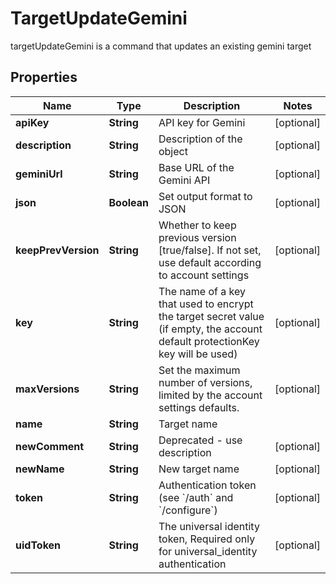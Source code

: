 

# TargetUpdateGemini

targetUpdateGemini is a command that updates an existing gemini target

## Properties

| Name | Type | Description | Notes |
|------------ | ------------- | ------------- | -------------|
|**apiKey** | **String** | API key for Gemini |  [optional] |
|**description** | **String** | Description of the object |  [optional] |
|**geminiUrl** | **String** | Base URL of the Gemini API |  [optional] |
|**json** | **Boolean** | Set output format to JSON |  [optional] |
|**keepPrevVersion** | **String** | Whether to keep previous version [true/false]. If not set, use default according to account settings |  [optional] |
|**key** | **String** | The name of a key that used to encrypt the target secret value (if empty, the account default protectionKey key will be used) |  [optional] |
|**maxVersions** | **String** | Set the maximum number of versions, limited by the account settings defaults. |  [optional] |
|**name** | **String** | Target name |  |
|**newComment** | **String** | Deprecated - use description |  [optional] |
|**newName** | **String** | New target name |  [optional] |
|**token** | **String** | Authentication token (see &#x60;/auth&#x60; and &#x60;/configure&#x60;) |  [optional] |
|**uidToken** | **String** | The universal identity token, Required only for universal_identity authentication |  [optional] |



